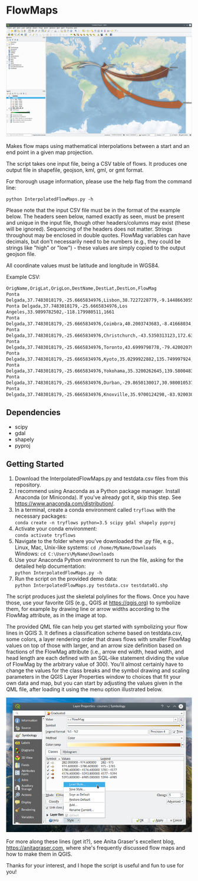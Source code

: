 # FlowMaps

<img src="figures/example.png"><br>

Makes flow maps using mathematical interpolations between a start and an end point in a given map projection.

The script takes one input file, being a CSV table of flows. It produces one output file in shapefile, geojson, kml, gml, or gmt format.

For thorough usage information, please use the help flag from the command line:

```
python InterpolatedFlowMaps.py -h
```

Please note that the input CSV file must be in the format of the example below.  The headers seen below, named exactly as seen, must be present and unique in the input file, though other headers/columns may exist (these will be ignored). Sequencing of the headers does not matter. Strings throughout may be enclosed in double quotes.  FlowMag variables can have decimals, but don't necessarily need to be numbers (e.g., they could be strings like "high" or "low") - these values are simply copied to the output geojson file.

All coordinate values must be latitude and longitude in WGS84.

Example CSV:

```
OrigName,OrigLat,OrigLon,DestName,DestLat,DestLon,FlowMag
Ponta Delgada,37.7483018179,-25.6665834976,Lisbon,38.7227228779,-9.1448663055,6013
Ponta Delgada,37.7483018179,-25.6665834976,Los Angeles,33.9899782502,-118.179980511,1661
Ponta Delgada,37.7483018179,-25.6665834976,Coimbra,40.2003743683,-8.41668034,2259
Ponta Delgada,37.7483018179,-25.6665834976,Christchurch,-43.5350313123,172.630020711,4656
Ponta Delgada,37.7483018179,-25.6665834976,Toronto,43.6999798778,-79.4200207944,584
Ponta Delgada,37.7483018179,-25.6665834976,Kyoto,35.0299922882,135.749997924,282
Ponta Delgada,37.7483018179,-25.6665834976,Yokohama,35.3200262645,139.58004838,6985
Ponta Delgada,37.7483018179,-25.6665834976,Durban,-29.8650130017,30.9800105374,4981
Ponta Delgada,37.7483018179,-25.6665834976,Knoxville,35.9700124298,-83.9200303566,1235
```

## Dependencies

* scipy
* gdal
* shapely
* pyproj


## Getting Started

1) Download the InterpolatedFlowMaps.py and testdata.csv files from this repository.
2) I recommend using Anaconda as a Python package manager. Install Anaconda (or Miniconda). If you've already got it, skip this step. See https://www.anaconda.com/distribution/.
3) In a terminal, create a conda environment called `tryflows` with the necessary packages:\
`conda create -n tryflows python=3.5 scipy gdal shapely pyproj`
4) Activate your conda environment:\
`conda activate tryflows`
5) Navigate to the folder where you’ve downloaded the .py file, e.g.,\
Linux, Mac, Unix-like systems: `cd /home/MyName/Downloads`\
Windows: `cd C:\Users\MyName\Downloads`
6) Use your Anaconda Python environment to run the file, asking for the detailed help documentation:\
`python InterpolatedFlowMaps.py -h`
7) Run the script on the provided demo data:\
`python InterpolatedFlowMaps.py testdata.csv testdata01.shp`

The script produces just the skeletal polylines for the flows. Once you have those, use your favorite GIS (e.g., QGIS at <a href="https://qgis.org" target="_blank">https://qgis.org</a>) to symbolize them, for example by drawing line or arrow widths according to the FlowMag attribute, as in the image at top.

The provided QML file can help you get started with symbolizing your flow lines in QGIS 3. It defines a classification scheme based on testdata.csv, some colors, a layer rendering order that draws flows with smaller FlowMag values on top of those with larger, and an arrow size definition based on fractions of the FlowMag attribute (i.e., arrow end width, head width, and head length are each defined with an SQL-like statement dividing the value of FlowMag by the arbitrary value of 300). You'll almost certainly have to change the values for the class breaks and the symbol drawing and scaling parameters in the QGIS Layer Properties window to choices that fit your own data and map, but you can start by adjusting the values given in the QML file, after loading it using the menu option illustrated below.

<img src="figures/qmlloadscreencap.png"><br>

For more along these lines (get it?), see Anita Graser's excellent blog, <a href="https://anitagraser.com" target="_blank">https://anitagraser.com</a>, where she's frequently discussed flow maps and how to make them in QGIS.

Thanks for your interest, and I hope the script is useful and fun to use for you!
